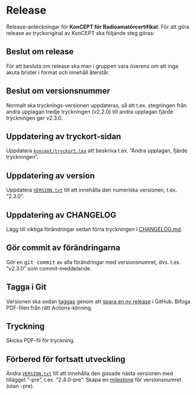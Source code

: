# Release

Release-anteckningar för **KonCEPT för Radioamatörcertifikat**. För att göra
release av tryckoriginal av KonCEPT ska följande steg göras:

## Beslut om release
För att besluta om release ska man i gruppen vara överens om att inga akuta
brister i format och innehåll återstår.

## Beslut om versionsnummer
Normalt ska trycknings-versionen uppdateras, så att t.ex. stegningen från
andra upplagan tredje tryckningen (v2.2.0) till andra upplagan fjärde
tryckningen ger v2.3.0.

## Uppdatering av tryckort-sidan
Uppdatera [`koncept/tryckort.tex`](koncept/tryckort.tex) att beskriva t.ex. ”Andra upplagan, fjärde tryckningen”.

## Uppdatering av version
Uppdatera [`VERSION.txt`](VERSION.txt) till att innehålla den numeriska versionen, t.ex. ”2.3.0”.

## Uppdatering av CHANGELOG
Lägg till viktiga förändringar sedan förra tryckningen i [CHANGELOG.md](CHANGELOG.md).

## Gör commit av förändringarna
Gör en <kbd>git commit</kbd> av alla förändringar med versionsnumret, dvs. t.ex. ”v2.3.0” som
commit-meddelande.

## Tagga i Git
Versionen ska sedan [taggas](https://github.com/SverigesSandareamatorer/SSA-Akademin/tags)
genom att [spara en ny release](https://github.com/SverigesSandareamatorer/SSA-Akademin/releases/new)
i GitHub. Bifoga PDF-filen från rätt Actions-körning.

## Tryckning
Skicka PDF-fil för tryckning.

## Förbered för fortsatt utveckling
Ändra [`VERSION.txt`](VERSION.txt) till att innehålla den gissade nästa versionen med tillägget ”-pre”, t.ex. ”2.4.0-pre”.
Skapa en [milestone](https://github.com/SverigesSandareamatorer/SSA-Akademin/milestones) för versionsnumret (utan -pre).
